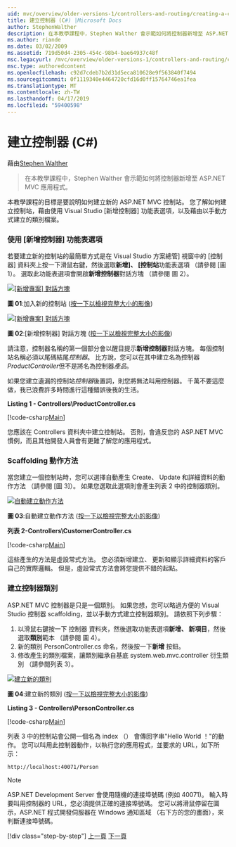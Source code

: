 ```yaml
---
uid: mvc/overview/older-versions-1/controllers-and-routing/creating-a-controller-cs
title: 建立控制器 (C#) |Microsoft Docs
author: StephenWalther
description: 在本教學課程中，Stephen Walther 會示範如何將控制器新增至 ASP.NET MVC 應用程式。
ms.author: riande
ms.date: 03/02/2009
ms.assetid: 719d50d4-2305-454c-98b4-bae64937c48f
msc.legacyurl: /mvc/overview/older-versions-1/controllers-and-routing/creating-a-controller-cs
msc.type: authoredcontent
ms.openlocfilehash: c92d7cdeb7b2d31d5eca810628e9f563840f7494
ms.sourcegitcommit: 0f1119340e4464720cfd16d0ff15764746ea1fea
ms.translationtype: MT
ms.contentlocale: zh-TW
ms.lasthandoff: 04/17/2019
ms.locfileid: "59400598"
---
```

# <a name="creating-a-controller-c"></a>建立控制器 (C#)

藉由[Stephen Walther](https://github.com/StephenWalther)

> 在本教學課程中，Stephen Walther 會示範如何將控制器新增至 ASP.NET MVC 應用程式。


本教學課程的目標是要說明如何建立新的 ASP.NET MVC 控制站。 您了解如何建立控制站，藉由使用 Visual Studio [新增控制器] 功能表選項，以及藉由以手動方式建立的類別檔案。

### <a name="using-the-add-controller-menu-option"></a>使用 [新增控制器] 功能表選項

若要建立新的控制站的最簡單方式是在 Visual Studio 方案總管] 視窗中的 [控制器] 資料夾上按一下滑鼠右鍵，然後選取**新增]、 [控制站**功能表選項 （請參閱 [圖 1）。 選取此功能表選項會開啟**新增控制器**對話方塊 （請參閱 圖 2）。


[![[新增專案] 對話方塊](creating-a-controller-cs/_static/image1.jpg)](creating-a-controller-cs/_static/image1.png)

**圖 01**:加入新的控制站 ([按一下以檢視完整大小的影像](creating-a-controller-cs/_static/image2.png))


[![[新增專案] 對話方塊](creating-a-controller-cs/_static/image2.jpg)](creating-a-controller-cs/_static/image3.png)

**圖 02**:[新增控制器] 對話方塊 ([按一下以檢視完整大小的影像](creating-a-controller-cs/_static/image4.png))


請注意，控制器名稱的第一個部分會以醒目提示**新增控制器**對話方塊。 每個控制站名稱必須以尾碼結尾*控制器*。 比方說，您可以在其中建立名為控制器*ProductController*但不是將名為控制器*產品*。


如果您建立遺漏的控制站*控制器*後置詞，則您將無法叫用控制器。 千萬不要這麼做，我已浪費許多時間進行這種錯誤後我的生活。


**Listing 1 - Controllers\ProductController.cs**

[!code-csharp[Main](creating-a-controller-cs/samples/sample1.cs)]

您應該在 Controllers 資料夾中建立控制站。 否則，會違反您的 ASP.NET MVC 慣例，而且其他開發人員會有更難了解您的應用程式。

### <a name="scaffolding-action-methods"></a>Scaffolding 動作方法

當您建立一個控制站時，您可以選擇自動產生 Create、 Update 和詳細資料的動作方法 （請參閱 [圖 3]）。 如果您選取此選項則會產生列表 2 中的控制器類別。


[![自動建立動作方法](creating-a-controller-cs/_static/image3.jpg)](creating-a-controller-cs/_static/image5.png)

**圖 03**:自動建立動作方法 ([按一下以檢視完整大小的影像](creating-a-controller-cs/_static/image6.png))


**列表 2-Controllers\CustomerController.cs**

[!code-csharp[Main](creating-a-controller-cs/samples/sample2.cs)]

這些產生的方法是虛設常式方法。 您必須新增建立、 更新和顯示詳細資料的客戶自己的實際邏輯。 但是，虛設常式方法會將您提供不錯的起點。

### <a name="creating-a-controller-class"></a>建立控制器類別

ASP.NET MVC 控制器是只是一個類別。 如果您想，您可以略過方便的 Visual Studio 控制器 scaffolding，並以手動方式建立控制器類別。 請依照下列步驟：

1. 以滑鼠右鍵按一下 控制器 資料夾，然後選取功能表選項**新增、 新項目**，然後選取**類別**範本 （請參閱 圖 4）。
2. 新的類別 PersonController.cs 命名，然後按一下**新增** 按鈕。
3. 修改產生的類別檔案，讓類別繼承自基底 system.web.mvc.controller 衍生類別 （請參閱列表 3）。


[![建立新的類別](creating-a-controller-cs/_static/image4.jpg)](creating-a-controller-cs/_static/image7.png)

**圖 04**:建立新的類別 ([按一下以檢視完整大小的影像](creating-a-controller-cs/_static/image8.png))


**Listing 3 - Controllers\PersonController.cs**

[!code-csharp[Main](creating-a-controller-cs/samples/sample3.cs)]

列表 3 中的控制站會公開一個名為 index （） 會傳回字串"Hello World ！"的動作。 您可以叫用此控制器動作，以執行您的應用程式，並要求的 URL，如下所示：

`http://localhost:40071/Person`

> [!NOTE]
> 
> ASP.NET Development Server 會使用隨機的連接埠號碼 (例如 40071)。 輸入時要叫用控制器的 URL，您必須提供正確的連接埠號碼。 您可以將滑鼠停留在圖示，ASP.NET 程式開發伺服器在 Windows 通知區域 （右下方的您的畫面），來判斷連接埠號碼。
> 
> [!div class="step-by-step"]
> [上一頁](adding-dynamic-content-to-a-cached-page-cs.md)
> [下一頁](creating-an-action-cs.md)
